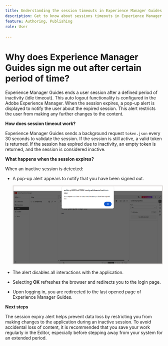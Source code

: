 ```yaml
---
title: Understanding the session timeouts in Experience Manager Guides 
description: Get to know about sessions timeouts in Experience Manager Guides. 
feature: Authoring, Publishing
role: User

---
```

# Why does Experience Manager Guides sign me out after certain period of time? 

Experience Manager Guides ends a user session after a defined period of inactivity (idle timeout). This auto logout functionality is configured in the Adobe Experience Manager. When the session expires, a pop-up alert is displayed to notify the user about the expired session. This alert restricts the user from making any further changes to the content. 

**How does session timeout work?**

Experience Manager Guides sends a background request `token.json` every 30 seconds to validate the session. If the session is still active, a valid token is returned. If the session has expired due to inactivity, an empty token is returned, and the session is considered inactive.

**What happens when the session expires?**

When an inactive session is detected:

- A pop-up alert appears to notify that you have been signed out. 

    ![](images/sign-out-prompt.png)

- The alert disables all interactions with the application.

- Selecting **OK** refreshes the browser and redirects you to the login page.
- Upon logging in, you are redirected to the last opened page of Experience Manager Guides.

**Next steps**

The session expiry alert helps prevent data loss by restricting you from making changes to the application during an inactive session. To avoid accidental loss of content, it is recommended that you save your work regularly in the Editor, especially before stepping away from your system for an extended period.





